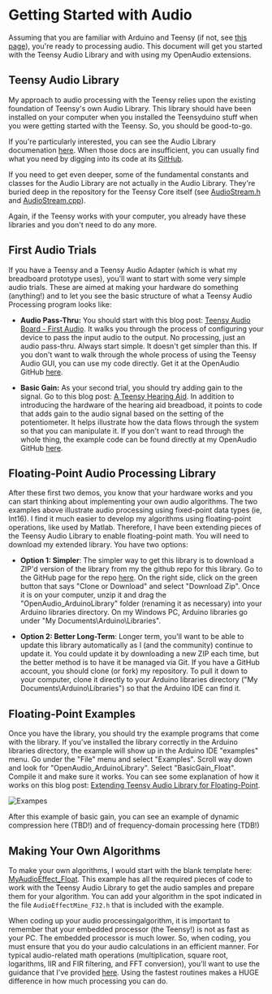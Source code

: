 Getting Started with Audio
===========================

Assuming that you are familiar with Arduino and Teensy (if not, see [this page](https://github.com/chipaudette/OpenAudio/blob/master/Docs/Getting%20Started/Starting%20From%20Scratch.md)), you're ready to processing audio.  This document will get you started with the Teensy Audio Library and with using my OpenAudio extensions.

Teensy Audio Library
------------

My approach to audio processing with the Teensy relies upon the existing foundation of Teensy's own Audio Library.  This library should have been installed on your computer when you installed the Teensyduino stuff when you were getting started with the Teensy.  So, you should be good-to-go.

If you're particularly interested, you can see the Audio Library documenation [here](http://www.pjrc.com/teensy/td_libs_Audio.html).  When those docs are insufficient, you can usually find what you need by digging into its code at its [GitHub](https://github.com/PaulStoffregen/Audio).  

If you need to get even deeper, some of the fundamental constants and classes for the Audio Library are not actually in the Audio Library.  They're buried deep in the repository for the Teensy Core itself (see [AudioStream.h](https://github.com/PaulStoffregen/cores/blob/master/teensy3/AudioStream.h) and [AudioStream.cpp](https://github.com/PaulStoffregen/cores/blob/master/teensy3/AudioStream.cpp)).  

Again, if the Teensy works with your computer, you already have these libraries and you don't need to do any more.

First Audio Trials
-----------------

If you have a Teensy and a Teensy Audio Adapter (which is what my breadboard prototype uses), you'll want to start with some very simple audio trials.  These are aimed at making your hardware do something (anything!) and to let you see the basic structure of what a Teensy Audio Processing program looks like:

* **Audio Pass-Thru:**  You should start with this blog post: [Teensy Audio Board - First Audio](http://openaudio.blogspot.com/2016/10/teensy-audio-board-first-audio.html). It walks you through the process of configuring your device to pass the input audio to the output.  No processing, just an audio pass-thru.  Always start simple.  It doesn't get simpler than this.  If you don't want to walk through the whole process of using the Teensy Audio GUI, you can use my code directly.  Get it at the OpenAudio GitHub [here](https://github.com/chipaudette/OpenAudio_blog/tree/master/2016-10-23%20First%20Teensy%20Audio/Arduino/BasicLineInPassThrough).

* **Basic Gain:** As your second trial, you should try adding gain to the signal.  Go to this blog post: [A Teensy Hearing Aid](http://openaudio.blogspot.com/2016/11/a-teensy-hearing-aid.html).  In addition to introducing the hardware of the hearing aid breadboad, it points to code that adds gain to the audio signal based on the setting of the potentiometer.  It helps illustrate how the data flows through the system so that you can manipulate it.  If you don't want to read through the whole thing, the example code can be found directly at my OpenAudio GitHub [here](https://github.com/chipaudette/OpenAudio_blog/tree/master/2016-11-20%20Basic%20Hearing%20Aid/BasicGain).

Floating-Point Audio Processing Library
-------------------------------

After these first two demos, you know that your hardware works and you can start thinking about implementing your own audio algorithms.  The two examples above illustrate audio processing using fixed-point data types (ie, Int16).  I find it much easier to develop my algorithms using floating-point operations, like used by Matlab.  Therefore, I have been extending pieces of the Teensy Audio Library to enable floating-point math.  You will need to download my extended library.  You have two options:

* **Option 1: Simpler**:  The simpler way to get this library is to download a ZIP'd version of the library from my the github repo for this library.  Go to the GitHub page for the repo [here](https://github.com/chipaudette/OpenAudio_ArduinoLibrary).  On the right side, click on the green button that says "Clone or Download" and select "Download Zip".  Once it is on your computer, unzip it and drag the "OpenAudio_ArduinoLibrary" folder (renaming it as necessary) into your Arduino libraries directory.  On my Windows PC, Arduino libraries go under "My Documents\Arduino\Libraries\".

* **Option 2: Better Long-Term**:  Longer term, you'll want to be able to update this library automatically as I (and the community) continue to update it.  You could update it by downloading a new ZIP each time, but the better method is to have it be managed via Git.  If you have a GitHub account, you should clone (or fork) my repository.  To pull it down to your computer, clone it directly to your Arduino libraries directory ("My Documents\Arduino\Libraries\") so that the Arduino IDE can find it.

Floating-Point Examples
-------------------------

Once you have the library, you should try the example programs that come with the library.  If you've installed the library correctly in the Arduino libraries directory, the example will show up in the Arduino IDE "examples" menu.  Go under the "File" menu and select "Examples".  Scroll way down and look for "OpenAudio_ArduinoLibrary".  Select "BasicGain_Float".  Compile it and make sure it works.  You can see some explanation of how it works on this blog post: [Extending Teensy Audio Library for Floating-Point](http://openaudio.blogspot.com/2016/12/extending-teensy-audio-library-for.html).

![Exampes](https://4.bp.blogspot.com/-m5f4ZGKg5pw/WEM6ARN-BAI/AAAAAAAAEEc/IAby6zgbSTcAa2Dr4hmqlBYV2bh6eD13QCEw/s400/Screenshot_examples.png "Examples")

After this example of basic gain, you can see an example of dynamic compression here (TBD!) and of frequency-domain processing here (TDB!)

Making Your Own Algorithms
---------------------------

To make your own algorithms, I would start with the blank template here: [MyAudioEffect_Float](https://github.com/chipaudette/OpenAudio_ArduinoLibrary/tree/master/examples/MyAudioEffect_Float).  This example has all the required pieces of code to work with the Teensy Audio Library to get the audio samples and prepare them for your algorithm.  You can add your algorithm in the spot indicated in the file `AudioEffectMine_F32.h` that is included with the example.

When coding up your audio processingalgorithm, it is important to remember that your embedded processor (the Teensy!) is not as fast as your PC.  The embedded processor is much lower.  So, when coding, you must ensure that you do your audio calculations in an efficient manner.  For typical audio-related math operations (multiplication, square root, logarithms, IIR and FIR filtering, and FFT conversion), you'll want to use the guidance that I've provided [here](https://github.com/chipaudette/OpenAudio/blob/master/Docs/Programming%20Algorithms/Using%20DSP%20Exentions.md).  Using the fastest routines makes a HUGE difference in how much processing you can do.

